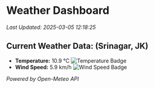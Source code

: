 
# Weather Dashboard

_Last Updated: 2025-03-05 12:18:25_

## Current Weather Data: (Srinagar, JK)
- **Temperature:** 10.9 °C ![Temperature Badge](https://img.shields.io/badge/Temperature-Low%20Temp-blue)
- **Wind Speed:** 5.9 km/h ![Wind Speed Badge](https://img.shields.io/badge/Wind%20Speed-Light%20Wind-blue)

*Powered by Open-Meteo API*
